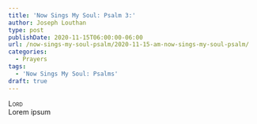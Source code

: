 ```yaml
---
title: 'Now Sings My Soul: Psalm 3:'
author: Joseph Louthan
type: post
publishDate: 2020-11-15T06:00:00-06:00
url: /now-sings-my-soul-psalm/2020-11-15-am-now-sings-my-soul-psalm/
categories:
  - Prayers
tags:
  - 'Now Sings My Soul: Psalms'
draft: true
---
```


</pre>
<div style="font-variant: small-caps;">Lord</div>
Lorem ipsum
</pre>
